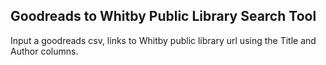 ## Goodreads to Whitby Public Library Search Tool

Input a goodreads csv, links to Whitby public library url using the Title and Author columns.


